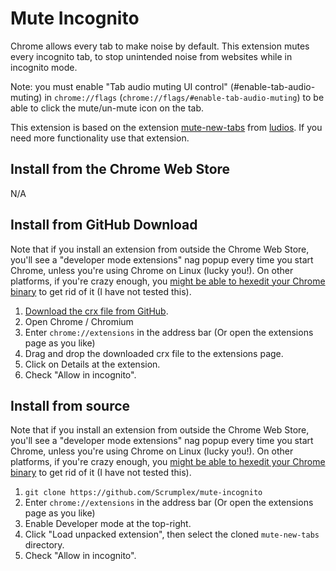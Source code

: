 Mute Incognito
===
Chrome allows every tab to make noise by default. This extension mutes every incognito tab, to stop unintended noise from websites while in incognito mode.

Note: you must enable "Tab audio muting UI control" (#enable-tab-audio-muting) in `chrome://flags` (`chrome://flags/#enable-tab-audio-muting`) to be able to click the mute/un-mute icon on the tab.

This extension is based on the extension [mute-new-tabs](https://github.com/ludios/mute-new-tabs) from [ludios](https://github.com/ludios). If you need more functionality use that extension.

## Install from the Chrome Web Store

N/A

## Install from GitHub Download

Note that if you install an extension from outside the Chrome Web Store, you'll see a
"developer mode extensions" nag popup every time you start Chrome, unless you're
using Chrome on Linux (lucky you!).  On other platforms, if you're crazy enough, you
[might be able to hexedit your Chrome binary](http://stackoverflow.com/questions/23055651/disable-developer-mode-extensions-pop-up)
to get rid of it (I have not tested this).

1. [Download the crx file from GitHub](extension.crx).
2. Open Chrome / Chromium
3. Enter `chrome://extensions` in the address bar (Or open the extensions page as you like)
4. Drag and drop the downloaded crx file to the extensions page.
5. Click on Details at the extension.
6. Check "Allow in incognito".

## Install from source

Note that if you install an extension from outside the Chrome Web Store, you'll see a
"developer mode extensions" nag popup every time you start Chrome, unless you're
using Chrome on Linux (lucky you!).  On other platforms, if you're crazy enough, you
[might be able to hexedit your Chrome binary](http://stackoverflow.com/questions/23055651/disable-developer-mode-extensions-pop-up)
to get rid of it (I have not tested this).

1. `git clone https://github.com/Scrumplex/mute-incognito`
2. Enter `chrome://extensions` in the address bar (Or open the extensions page as you like)
3. Enable Developer mode at the top-right.
4. Click "Load unpacked extension", then select the cloned `mute-new-tabs` directory.
5. Check "Allow in incognito".
